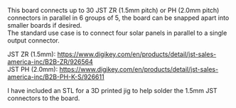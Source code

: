 This board connects up to 30 JST ZR (1.5mm pitch) or PH (2.0mm pitch) connectors in parallel in 6 groups of 5, the board can be snapped apart into smaller boards if desired.   
The standard use case is to connect four solar panels in parallel to a single output connector.    

JST ZR (1.5mm): https://www.digikey.com/en/products/detail/jst-sales-america-inc/B2B-ZR/926564  
JST PH (2.0mm): https://www.digikey.com/en/products/detail/jst-sales-america-inc/B2B-PH-K-S/926611    
  
I have included an STL for a 3D printed jig to help solder the 1.5mm JST connectors to the board.